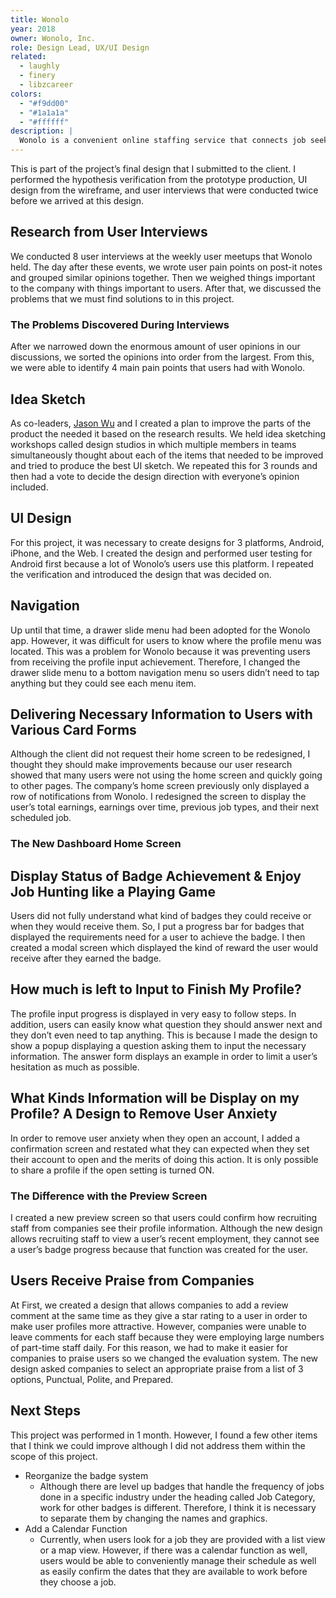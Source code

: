 ```yaml
---
title: Wonolo
year: 2018
owner: Wonolo, Inc.
role: Design Lead, UX/UI Design
related:
  - laughly
  - finery
  - libzcareer
colors:
  - "#f9dd00"
  - "#1a1a1a"
  - "#ffffff"
description: |
  Wonolo is a convenient online staffing service that connects job seekers with companies who are looking to fill part-time or temporary positions in warehouse operations, delivery positions, general labor, merchandising, administration, event staffing, etc.  A special feature of using Wonolo is that job seekers (Wonoloers) can earn badges and receive special rewards from working hard and doing a good job. The goal of this project was to redesign the profile screen in order to convey this more clearly and to increase the profile input rate as well as the job application rate. I was employed as a joint leader of an 12-person team consisting of researchers and designers that led design information and the Android app prototype production.
---
```


<work-media name="overview.jpg" alt="The project's final design that I designed." />

This is part of the project’s final design that I submitted to the client. I performed the hypothesis verification from the prototype production, UI design from the wireframe, and user interviews that were conducted twice before we arrived at this design.

## Research from User Interviews

We conducted 8 user interviews at the weekly user meetups that Wonolo held. The day after these events, we wrote user pain points on post-it notes and grouped similar opinions together. Then we weighed things important to the company with things important to users.  After that, we discussed the problems that we must find solutions to in this project.

<work-media name="research_postit.jpg" alt="This is a view of the research discussions." />

### The Problems Discovered During Interviews

After we narrowed down the enormous amount of user opinions in our discussions, we sorted the opinions into order from the largest. From this, we were able to identify 4 main pain points that users had with Wonolo.

<work-media name="research_deck_01.png,research_deck_02.jpg,research_deck_03.jpg,research_deck_04.jpg,research_deck_05.jpg" />

## Idea Sketch

As co-leaders, <a href="https://www.linkedin.com/in/jsnwux/" target="_blank">Jason Wu</a> and I created a plan to improve the parts of the product the needed it based on the research results. We held idea sketching workshops called design studios in which multiple members in teams simultaneously thought about each of the items that needed to be improved and tried to produce the best UI sketch. We repeated this for 3 rounds and then had a vote to decide the design direction with everyone’s opinion included.

<work-media name="design_studio.jpg" alt="This is a view of the Design Studio." />

<work-media name="design_studio_badges.jpg,design_studio_profile.jpg,design_studio_rating.jpg,design_studio_home.jpg" />

## UI Design

For this project, it was necessary to create designs for 3 platforms, Android, iPhone, and the Web. I created the design and performed user testing for Android first because a lot of Wonolo’s users use this platform. I repeated the verification and introduced the design that was decided on.

## Navigation

Up until that time, a drawer slide menu had been adopted for the Wonolo app. However, it was difficult for users to know where the profile menu was located. This was a problem for Wonolo because it was preventing users from receiving the profile input achievement. Therefore, I changed the drawer slide menu to a bottom navigation menu so users didn’t need to tap anything but they could see each menu item.

<work-media name="navigation_en.png" alt="The navigation of Wonolo" caption="In recent years, bottom navigation menus have started to be adopted more and more because device screens such as Android are getting larger and it is making it difficult for people to tap items on the upper part of their screen." />

## Delivering Necessary Information to Users with Various Card Forms

Although the client did not request their home screen to be redesigned, I thought they should make improvements because our user research showed that many users were not using the home screen and quickly going to other pages. The company’s home screen previously only displayed a row of notifications from Wonolo. I redesigned the screen to display the user’s total earnings, earnings over time, previous job types, and their next scheduled job.

<work-media name="home_card.jpg" alt="The various cards in the home screen" />

### The New Dashboard Home Screen

<work-media name="home.mp4" alt="The mockup of the home screen" />

## Display Status of Badge Achievement & Enjoy Job Hunting like a Playing Game

Users did not fully understand what kind of badges they could receive or when they would receive them.  So, I put a progress bar for badges that displayed the requirements need for a user to achieve the badge.  I then created a modal screen which displayed the kind of reward the user would receive after they earned the badge.

<work-media name="badges.jpg" alt="Badges" caption="A user can confirm badge details when they tap on a badge under Job Categories." />

## How much is left to Input to Finish My Profile?

The profile input progress is displayed in very easy to follow steps. In addition, users can easily know what question they should answer next and they don’t even need to tap anything. This is because I made the design to show a popup displaying a question asking them to input the necessary information. The answer form displays an example in order to limit a user’s hesitation as much as possible.

<work-media name="profile_onboarding.jpg" alt="The onboarding screen of profile" />

## What Kinds Information will be Display on my Profile? A Design to Remove User Anxiety

In order to remove user anxiety when they open an account, I added a confirmation screen and restated what they can expected when they set their account to open and the merits of doing this action. It is only possible to share a profile if the open setting is turned ON.

<work-media name="profile_privacy.mp4" />

### The Difference with the Preview Screen

I created a new preview screen so that users could confirm how recruiting staff from companies see their profile information. Although the new design allows recruiting staff to view a user’s recent employment, they cannot see a user’s badge progress because that function was created for the user.

<work-media name="profile_preview_en.jpg" alt="The profile preview" />

## Users Receive Praise from Companies

At First, we created a design that allows companies to add a review comment at the same time as they give a star rating to a user in order to make user profiles more attractive. However, companies were unable to leave comments for each staff because they were employing large numbers of part-time staff daily. For this reason, we had to make it easier for companies to praise users so we changed the evaluation system. The new design asked companies to select an appropriate praise from a list of 3 options, Punctual, Polite, and Prepared.

<work-media name="profile_rating.jpg" alt="User Ratings" caption="Users are easily motivated because they can see more than just a numerical value displayed from a star evaluation. In addition, companies are able to see what kind of person the user is and they can use this information to make hiring decisions." />

## Next Steps

<work-media name="next_step.jpg" alt="Wonolo use scene" />

This project was performed in 1 month. However, I found a few other items that I think we could improve although I did not address them within the scope of this project.

- Reorganize the badge system
  - Although there are level up badges that handle the frequency of jobs done in a specific industry under the heading called Job Category, work for other badges is different. Therefore, I think it is necessary to separate them by changing the names and graphics.
- Add a Calendar Function
  - Currently, when users look for a job they are provided with a list view or a map view. However, if there was a calendar function as well, users would be able to conveniently manage their schedule as well as easily confirm the dates that they are available to work before they choose a job.
